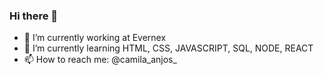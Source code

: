 ### Hi there 👋

- 🔭 I’m currently working at Evernex
- 🌱 I’m currently learning HTML, CSS, JAVASCRIPT, SQL, NODE, REACT
- 📫 How to reach me: @camila_anjos_


